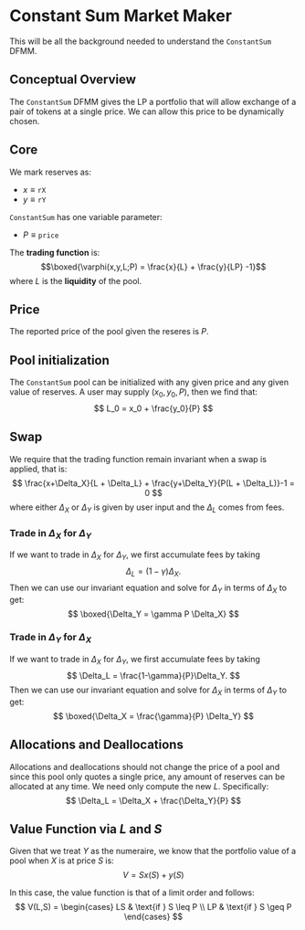 # Constant Sum Market Maker
This will be all the background needed to understand the `ConstantSum` DFMM.

## Conceptual Overview
The `ConstantSum` DFMM gives the LP a portfolio that will allow exchange of a pair of tokens at a single price.
We can allow this price to be dynamically chosen.

## Core
We mark reserves as:
- $x \equiv \mathtt{rX}$
- $y \equiv \mathtt{rY}$

`ConstantSum` has one variable parameter:
- $P \equiv \mathtt{price}$ 

The **trading function** is:
$$\boxed{\varphi(x,y,L;P) = \frac{x}{L} + \frac{y}{LP} -1}$$
where $L$ is the **liquidity** of the pool. 

## Price
The reported price of the pool given the reseres is $P$.

## Pool initialization
The `ConstantSum` pool can be initialized with any given price and any given value of reserves. 
A user may supply $(x_0,y_0,P)$, then we find that:
$$
L_0 = x_0 + \frac{y_0}{P}
$$

## Swap 
We require that the trading function remain invariant when a swap is applied, that is:
$$
\frac{x+\Delta_X}{L + \Delta_L} + \frac{y+\Delta_Y}{P(L + \Delta_L)}-1 = 0
$$
where either $\Delta_X$ or $\Delta_Y$ is given by user input and the $\Delta_L$ comes from fees.

### Trade in $\Delta_X$ for $\Delta_Y$
If we want to trade in $\Delta_X$ for $\Delta_Y$, 
we first accumulate fees by taking 
$$
\Delta_L = (1-\gamma) \Delta_X.
$$
Then we can use our invariant equation and solve for $\Delta_Y$ in terms of $\Delta_X$ to get:
$$
\boxed{\Delta_Y = \gamma P \Delta_X}
$$

### Trade in $\Delta_Y$ for $\Delta_X$
If we want to trade in $\Delta_X$ for $\Delta_Y$, 
we first accumulate fees by taking 
$$
\Delta_L = \frac{1-\gamma}{P}\Delta_Y.
$$
Then we can use our invariant equation and solve for $\Delta_X$ in terms of $\Delta_Y$ to get:
$$
\boxed{\Delta_X = \frac{\gamma}{P} \Delta_Y}
$$

## Allocations and Deallocations
Allocations and deallocations should not change the price of a pool and since this pool only quotes a single price, any amount of reserves can be allocated at any time.
We need only compute the new $L$.
Specifically:
$$
\Delta_L = \Delta_X + \frac{\Delta_Y}{P}
$$


## Value Function via $L$ and $S$
Given that we treat $Y$ as the numeraire, we know that the portfolio value of a pool when $X$ is at price $S$ is:
$$
V = Sx(S) + y(S)
$$

In this case, the value function is that of a limit order and follows:
$$
V(L,S) = \begin{cases}
LS & \text{if } S \leq P \\
LP & \text{if } S \geq P
\end{cases}
$$

